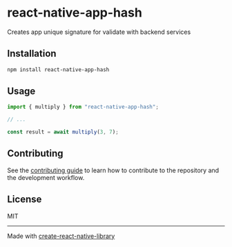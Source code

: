 # react-native-app-hash
Creates app unique signature for validate with backend services
## Installation

```sh
npm install react-native-app-hash
```

## Usage

```js
import { multiply } from "react-native-app-hash";

// ...

const result = await multiply(3, 7);
```

## Contributing

See the [contributing guide](CONTRIBUTING.md) to learn how to contribute to the repository and the development workflow.

## License

MIT

---

Made with [create-react-native-library](https://github.com/callstack/react-native-builder-bob)
